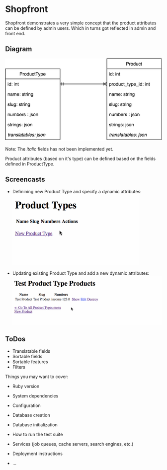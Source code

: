 # Shopfront

Shopfront demonstrates a very simple concept that the product attributes can be defined by admin users. Which in turns got reflected in admin and front end.

## Diagram

![ERD](diagrams/ERD.png)

Note: The _italic_ fields has not been implemented yet.

Product attributes (based on it's type) can be defined based on the fields defined in ProductType.

## Screencasts

- Definining new Product Type and specify a dynamic attributes:
  ![Defining new Product Type](screencasts/product-types-new.gif)

- Updating existing Product Type and add a new dynamic attributes:
  ![Updating existingProduct Type](screencasts/product-types-edit.gif)

## ToDos

- Translatable fields
- Sortable fields
- Sortable features
- Filters

Things you may want to cover:

* Ruby version

* System dependencies

* Configuration

* Database creation

* Database initialization

* How to run the test suite

* Services (job queues, cache servers, search engines, etc.)

* Deployment instructions

* ...
